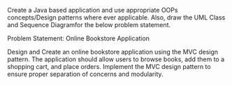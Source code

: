 Create a Java based application and use appropriate OOPs concepts/Design patterns where ever applicable.
Also, draw the UML Class and Sequence Diagramfor the below problem statement.

Problem Statement: Online Bookstore Application

Design and Create an online bookstore application using the MVC design pattern. The application should allow users to browse books, add them to a shopping cart, and place orders. Implement the MVC design pattern to ensure proper separation of concerns and modularity.
